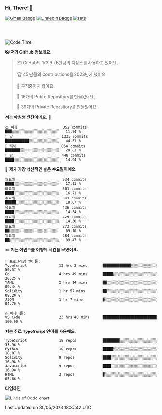 ### Hi, There! 👋


[![Gmail Badge](https://img.shields.io/badge/-725psh@gmail.com-c14438?style=flat&logo=Gmail&logoColor=white&link=mailto:725psh@gmail.com)](mailto:725psh@gmail.com) 
[![Linkedin Badge](https://img.shields.io/badge/-soohanpark-0072b1?style=flat&logo=Linkedin&logoColor=white&link=https://www.linkedin.com/in/soohanpark/)](https://www.linkedin.com/in/soohanpark/) 
[![Hits](https://hits.seeyoufarm.com/api/count/incr/badge.svg?url=https%3A%2F%2Fgithub.com%2FSoohan-Park&count_bg=%23000000&title_bg=%23828282&icon=gradle.svg&icon_color=%23FFFFFF&title=Visited&edge_flat=false)](https://hits.seeyoufarm.com)  

<br />
<br />

<!--START_SECTION:waka-->
![Code Time](http://img.shields.io/badge/Code%20Time-936%20hrs%2022%20mins-blue)

**🐱 저의 GitHub 정보에요.** 

> 📦 GitHub의 173.9 kB만큼의 저장소를 사용하고 있어요. 
 > 
> 🏆 45 만큼의 Contributions을 2023년에 했어요
 > 
> 🚫 구직중이지 않아요.
 > 
> 📜 16개의 Public Repository를 만들었어요. 
 > 
> 🔑 39개의 Private Repository를 만들었어요. 
 > 
**저는 아침형 인간이에요. 🐤** 

```text
🌞 아침                     352 commits         ███░░░░░░░░░░░░░░░░░░░░░░   11.74 % 
🌆 낮　                     1335 commits        ███████████░░░░░░░░░░░░░░   44.51 % 
🌃 저녁                     864 commits         ███████░░░░░░░░░░░░░░░░░░   28.81 % 
🌙 밤　                     448 commits         ████░░░░░░░░░░░░░░░░░░░░░   14.94 % 
```
📅 **제가 가장 생산적인 날은 수요일이에요.** 

```text
월요일                      534 commits         ████░░░░░░░░░░░░░░░░░░░░░   17.81 % 
화요일                      501 commits         ████░░░░░░░░░░░░░░░░░░░░░   16.71 % 
수요일                      542 commits         █████░░░░░░░░░░░░░░░░░░░░   18.07 % 
목요일                      436 commits         ████░░░░░░░░░░░░░░░░░░░░░   14.54 % 
금요일                      429 commits         ████░░░░░░░░░░░░░░░░░░░░░   14.30 % 
토요일                      273 commits         ██░░░░░░░░░░░░░░░░░░░░░░░   09.10 % 
일요일                      284 commits         ██░░░░░░░░░░░░░░░░░░░░░░░   09.47 % 
```


📊 **저는 이번주를 이렇게 시간을 보냈어요.** 

```text
💬 프로그래밍 언어들: 
TypeScript               12 hrs 2 mins       █████████████░░░░░░░░░░░░   50.57 % 
Go                       4 hrs 49 mins       █████░░░░░░░░░░░░░░░░░░░░   20.25 % 
YAML                     2 hrs 14 mins       ██░░░░░░░░░░░░░░░░░░░░░░░   09.44 % 
Solidity                 1 hr 57 mins        ██░░░░░░░░░░░░░░░░░░░░░░░   08.20 % 
JSON                     1 hr 7 mins         █░░░░░░░░░░░░░░░░░░░░░░░░   04.70 % 

🔥 에디터들: 
VS Code                  23 hrs 48 mins      █████████████████████████   100.00 % 
```

**저는 주로 TypeScript 언어를 사용해요.** 

```text
TypeScript               18 repos            ████████░░░░░░░░░░░░░░░░░   33.96 % 
Python                   10 repos            █████░░░░░░░░░░░░░░░░░░░░   18.87 % 
Solidity                 9 repos             ████░░░░░░░░░░░░░░░░░░░░░   16.98 % 
JavaScript               9 repos             ████░░░░░░░░░░░░░░░░░░░░░   16.98 % 
HTML                     3 repos             █░░░░░░░░░░░░░░░░░░░░░░░░   05.66 % 
```



**타임라인**

![Lines of Code chart](https://raw.githubusercontent.com/Soohan-Park/Soohan-Park/master/assets/bar_graph.png)


 Last Updated on 30/05/2023 18:37:42 UTC
<!--END_SECTION:waka-->
